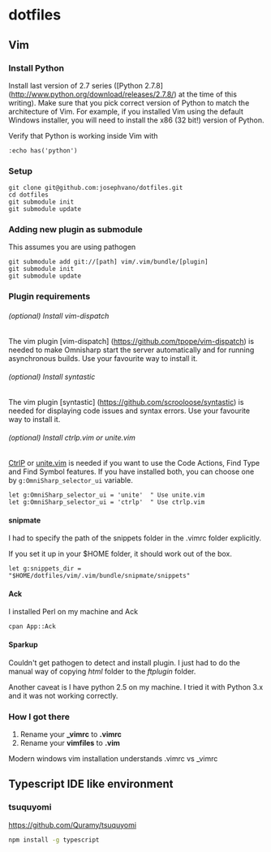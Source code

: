 # dotfiles

## Vim

### Install Python
Install last version of 2.7 series ([Python 2.7.8] (http://www.python.org/download/releases/2.7.8/) at the time of this writing). Make sure that you pick correct version of Python to match the architecture of Vim.
For example, if you installed Vim using the default Windows installer, you will need to install the x86 (32 bit!) version of Python.

Verify that Python is working inside Vim with

```vim
:echo has('python')
```

### Setup

```
git clone git@github.com:josephvano/dotfiles.git
cd dotfiles
git submodule init
git submodule update
```

### Adding new plugin as submodule

This assumes you are using pathogen

    git submodule add git://[path] vim/.vim/bundle/[plugin]
    git submodule init
    git submodule update

### Plugin requirements

###### (optional) Install vim-dispatch
The vim plugin [vim-dispatch] (https://github.com/tpope/vim-dispatch) is needed to make Omnisharp start the server automatically and for running asynchronous builds.
Use your favourite way to install it.

###### (optional) Install syntastic
The vim plugin [syntastic] (https://github.com/scrooloose/syntastic) is needed for displaying code issues and syntax errors.
Use your favourite way to install it.

###### (optional) Install ctrlp.vim or unite.vim
[CtrlP](https://github.com/ctrlpvim/ctrlp.vim) or [unite.vim](https://github.com/Shougo/unite.vim) is needed if you want to use the Code Actions, Find Type and Find Symbol features.
If you have installed both, you can choose one by `g:OmniSharp_selector_ui` variable.

```vim
let g:OmniSharp_selector_ui = 'unite'  " Use unite.vim
let g:OmniSharp_selector_ui = 'ctrlp'  " Use ctrlp.vim
```

#### snipmate

I had to specify the path of the snippets folder in the .vimrc folder explicitly.

If you set it up in your $HOME folder, it should work out of the box.

    let g:snippets_dir = "$HOME/dotfiles/vim/.vim/bundle/snipmate/snippets"

#### Ack

I installed Perl on my machine and Ack

    cpan App::Ack

#### Sparkup

Couldn't get pathogen to detect and install plugin. I just had to do the manual way of copying _html_ folder to the _ftplugin_ folder.

Another caveat is I have python 2.5 on my machine. I tried it with Python 3.x and it was not working correctly.

### How I got there
1. Rename your **_vimrc** to **.vimrc**
2. Rename your **vimfiles** to **.vim**

Modern windows vim installation understands .vimrc vs _vimrc

## Typescript IDE like environment

### tsuquyomi
https://github.com/Quramy/tsuquyomi

```bash
npm install -g typescript
```
